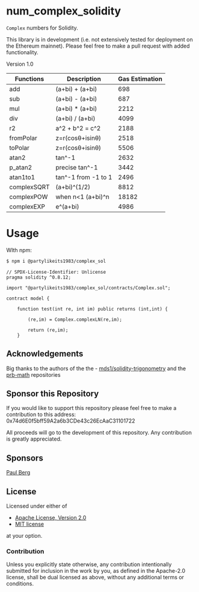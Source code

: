 # num_complex_solidity

`Complex` numbers for Solidity.

This library is in development (i.e. not extensively tested for deployment on the Ethereum mainnet). Please feel free to make a pull request with added functionality. 

Version 1.0

| Functions | Description | Gas Estimation |
| ------ | ------ | ------ |
| add | (a+bi) + (a+bi) | 698 |
| sub | (a+bi) - (a+bi) | 687 |
| mul | (a+bi) * (a+bi)| 2212 |
| div | (a+bi) / (a+bi) | 4099|
| r2 | a^2 + b^2 = c^2| 2188 |
| fromPolar | z=r(cosθ+isinθ) | 2518 |
| toPolar | z=r(cosθ+isinθ) | 5506 |
| atan2 | tan^-1 | 2632 |
| p_atan2 | precise tan^-1 | 3442|
| atan1to1 | tan^-1 from -1 to 1 | 2496 |
| complexSQRT | (a+bi)^(1/2) | 8812  |
| complexPOW | when n<1 (a+bi)^n | 18182 | 
| complexEXP | e^(a+bi) | 4986 | 





# Usage

WIth npm:

```bash
$ npm i @partylikeits1983/complex_sol
```


```solidity
// SPDX-License-Identifier: Unlicense
pragma solidity ^0.8.12;

import "@partylikeits1983/complex_sol/contracts/Complex.sol";

contract model {
    
    function test(int re, int im) public returns (int,int) {

        (re,im) = Complex.complexLN(re,im);

        return (re,im);
    }

```



## Acknowledgements

Big thanks to the authors of the the - [mds1/solidity-trigonometry](https://github.com/mds1/solidity-trigonometry) and the [prb-math](https://github.com/paulrberg/prb-math) repositories


## Sponsor this Repository

If you would like to support this repository please feel free to make a contribution to this address:
0x74d6E0f5bff59A2a6b3CDe43c26EcAaC31101722

All proceeds will go to the development of this repository. Any contribution is greatly appreciated.

## Sponsors

[Paul Berg](https://github.com/paulrberg)


## License

Licensed under either of

 * [Apache License, Version 2.0](http://www.apache.org/licenses/LICENSE-2.0)
 * [MIT license](http://opensource.org/licenses/MIT)

at your option.

### Contribution

Unless you explicitly state otherwise, any contribution intentionally submitted
for inclusion in the work by you, as defined in the Apache-2.0 license, shall be
dual licensed as above, without any additional terms or conditions.